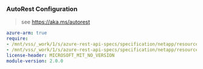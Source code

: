 ### AutoRest Configuration

> see https://aka.ms/autorest

``` yaml
azure-arm: true
require:
- /mnt/vss/_work/1/s/azure-rest-api-specs/specification/netapp/resource-manager/readme.md
- /mnt/vss/_work/1/s/azure-rest-api-specs/specification/netapp/resource-manager/readme.go.md
license-header: MICROSOFT_MIT_NO_VERSION
module-version: 2.0.0

```